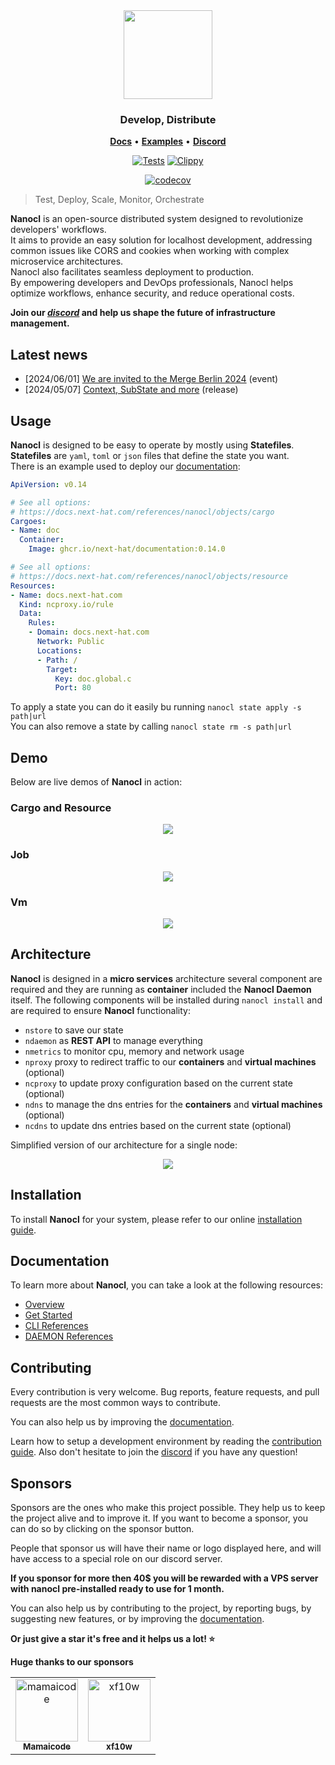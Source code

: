 <div align="center">
  <img width="142" height="142" src="https://download.next-hat.com/ressources/images/logo.png" >
  <h3>Develop, Distribute</h3>
  <p align="center">
    <a href="https://next-hat.com/nanocl" target="_blank"><b>Docs</b></a> •
    <a href="https://github.com/next-hat/nanocl/tree/nightly/examples" target="_blank"><b>Examples</b></a> •
    <a href="https://discord.gg/WV4Aac8uZg" target="_blank"><b>Discord</b></a>
  </p>
  <p>

[![Tests](https://github.com/next-hat/nanocl/actions/workflows/tests.yml/badge.svg)](https://github.com/next-hat/nanocl/actions/workflows/tests.yml)
[![Clippy](https://github.com/next-hat/nanocl/actions/workflows/clippy.yml/badge.svg)](https://github.com/next-hat/nanocl/actions/workflows/clippy.yml)

  </p>

  <p>

[![codecov](https://codecov.io/gh/next-hat/nanocl/branch/nightly/graph/badge.svg?token=4I60HOW6HM)](https://codecov.io/gh/next-hat/nanocl)

  </p>

</div>

<blockquote>
 <span>
   Test, Deploy, Scale, Monitor, Orchestrate
 </span>
</blockquote>


**Nanocl** is an open-source distributed system designed to revolutionize developers' workflows.<br/>
It aims to provide an easy solution for localhost development, addressing common issues like CORS and cookies when working with complex microservice architectures.<br/>
Nanocl also facilitates seamless deployment to production.<br/>
By empowering developers and DevOps professionals, Nanocl helps optimize workflows, enhance security, and reduce operational costs.

**Join our *[discord][discord]* and help us shape the future of infrastructure management.**

## Latest news

- [2024/06/01] [We are invited to the Merge Berlin 2024](https://www.linkedin.com/feed/update/urn:li:activity:7201921660289998850) (event)
- [2024/05/07] [Context, SubState and more](https://docs.next-hat.com/blog/nanocl-0.14) (release)


## Usage

**Nanocl** is designed to be easy to operate by mostly using **Statefiles**.<br />
**Statefiles** are `yaml`, `toml` or `json` files that define the state you want.<br />
There is an example used to deploy our [documentation][documentation]:

```yaml
ApiVersion: v0.14

# See all options:
# https://docs.next-hat.com/references/nanocl/objects/cargo
Cargoes:
- Name: doc
  Container:
    Image: ghcr.io/next-hat/documentation:0.14.0

# See all options:
# https://docs.next-hat.com/references/nanocl/objects/resource
Resources:
- Name: docs.next-hat.com
  Kind: ncproxy.io/rule
  Data:
    Rules:
    - Domain: docs.next-hat.com
      Network: Public
      Locations:
      - Path: /
        Target:
          Key: doc.global.c
          Port: 80
```

To apply a state you can do it easily bu running `nanocl state apply -s path|url`<br />
You can also remove a state by calling `nanocl state rm -s path|url`<br />

## Demo

Below are live demos of **Nanocl** in action:

### Cargo and Resource

<div align="center">
  <img src="./doc/cargo_resource_example.gif" />
</div>

### Job

<div align="center">
  <img src="./doc/job_example.gif" />
</div>

### Vm

<div align="center">
  <img src="./doc/vm_example.gif" />
</div>

## Architecture

**Nanocl** is designed in a **micro services** architecture several component are required and they are running as **container** included the **Nanocl Daemon** itself.
The following components will be installed during `nanocl install` and are required to ensure **Nanocl** functionality:

- `nstore` to save our state
- `ndaemon` as **REST API** to manage everything
- `nmetrics` to monitor cpu, memory and network usage
- `nproxy` proxy to redirect traffic to our **containers** and **virtual machines** (optional)
- `ncproxy` to update proxy configuration based on the current state (optional)
- `ndns` to manage the dns entries for the **containers** and **virtual machines** (optional)
- `ncdns` to update dns entries based on the current state (optional)

Simplified version of our architecture for a single node:

<div align="center">
  <img src="./doc/architecture.png" />
</div>

## Installation

To install **Nanocl** for your system, please refer to our online [installation guide][nanocl_install_guide].

## Documentation

To learn more about **Nanocl**, you can take a look at the following resources:

- [Overview][nanocl_overview]
- [Get Started][nanocl_get_started]
- [CLI References][nanocl_cli_ref]
- [DAEMON References][nanocl_daemon_ref]

## Contributing

Every contribution is very welcome.
Bug reports, feature requests, and pull requests are the most common ways to contribute.

You can also help us by improving the [documentation][documentation_repository].

Learn how to setup a development environment by reading the [contribution guide][contributing_guide].
Also don't hesitate to join the [discord][discord] if you have any question!

## Sponsors

Sponsors are the ones who make this project possible. They help us to keep the project alive and to improve it. If you want to become a sponsor, you can do so by clicking on the sponsor button. <br/>

People that sponsor us will have their name or logo displayed here, and will have access to a special role on our discord server.

**If you sponsor for more then 40$ you will be rewarded with a VPS server with nanocl pre-installed ready to use for 1 month.** <br/>

You can also help us by contributing to the project, by reporting bugs, by suggesting new features, or by improving the [documentation][documentation_repository].

**Or just give a star it's free and it helps us a lot! ⭐️**


**Huge thanks to our sponsors**


<table>
  <tr>
  <td align="center">
    <a href="https://github.com/mamaicode">
      <img src="https://images.weserv.nl/?url=avatars.githubusercontent.com/u/102310764?v=4&h=300&w=300&fit=cover&mask=circle&maxage=7d" width="100" alt="mamaicode" />
      <br />
      <sub>
        <b>
          Mamaicode
        </b>
      </sub>
    </a>
  </td>
  <td align="center">
    <a href="https://github.com/xf10w">
      <img src="https://images.weserv.nl/?url=avatars.githubusercontent.com/u/43791027?v=4&h=300&w=300&fit=cover&mask=circle&maxage=7d" width="100" alt="xf10w" />
      <br />
      <sub>
        <b>
          xf10w
        </b>
      </sub>
    </a>
  </td>
  </tr>
</table>


[contributing_guide]: ./CONTRIBUTING.md
[documentation]: https://docs.next-hat.com
[nanocl_overview]: https://docs.next-hat.com/guides/nanocl/overview
[nanocl_install_guide]: https://docs.next-hat.com/manuals/nanocl/install/overview
[nanocl_get_started]: https://docs.next-hat.com/guides/nanocl/get-started/orientation-and-setup
[nanocl_cli_ref]: https://docs.next-hat.com/references/nanocl/cli
[nanocl_daemon_ref]: https://docs.next-hat.com/references/nanocl/daemon/overview
[docker]: https://www.docker.com
[discord]: https://discord.gg/WV4Aac8uZg
[documentation_repository]: https://github.com/next-hat/documentation
